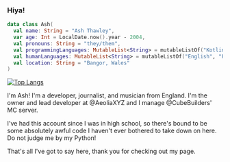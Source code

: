 ### Hiya!  

```kotlin
data class Ash( 
  val name: String = "Ash Thawley",
  var age: Int = LocalDate.now().year - 2004,
  val pronouns: String = "they/them",
  val programmingLanguages: MutableList<String> = mutableListOf("Kotlin", "Java", "JS", "Python"),
  val humanLanguages: MutableList<String> = mutableListOf("English", "Français", "Deutsch", "Cymraeg"),
  val location: String = "Bangor, Wales"
)
```

[![Top Langs](https://github-readme-stats.vercel.app/api/top-langs/?username=Asheiou&layout=compact&theme=dark&border-radius=0)](https://github.com/anuraghazra/github-readme-stats)

I'm Ash! I'm a developer, journalist, and musician from England. I'm the owner and lead developer at @AeoliaXYZ and I manage @CubeBuilders' MC server.  
    
I've had this account since I was in high school, so there's bound to be some absolutely awful code I haven't ever bothered to take down on here. Do not judge me by my Python!    
    
That's all I've got to say here, thank you for checking out my page.

